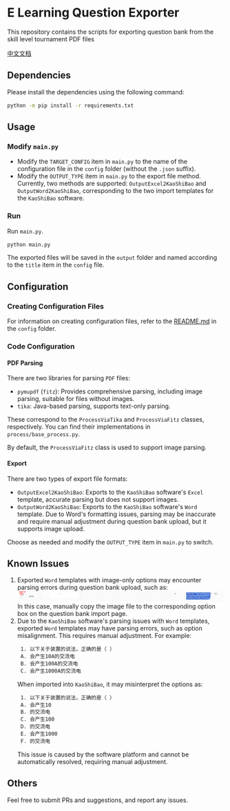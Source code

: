 # E Learning Question Exporter

This repository contains the scripts for exporting question bank from the skill level tournament PDF files

[中文文档](README.md)

## Dependencies

Please install the dependencies using the following command:

```bash
python -m pip install -r requirements.txt
```

## Usage

### Modify `main.py`

* Modify the `TARGET_CONFIG` item in `main.py` to the name of the configuration file in the `config` folder (without the `.json` suffix).
* Modify the `OUTPUT_TYPE` item in `main.py` to the export file method. Currently, two methods are supported: `OutputExcel2KaoShiBao` and `OutputWord2KaoShiBao`, corresponding to the two import templates for the `KaoShiBao` software.

### Run

Run `main.py`.

```bash
python main.py
```

The exported files will be saved in the `output` folder and named according to the `title` item in the `config` file.

## Configuration

### Creating Configuration Files

For information on creating configuration files, refer to the [README.md](config/README.EN.md) in the `config` folder.

### Code Configuration
#### PDF Parsing

There are two libraries for parsing `PDF` files:
* `pymupdf` (`fitz`): Provides comprehensive parsing, including image parsing, suitable for files without images.
* `tika`: Java-based parsing, supports text-only parsing.

These correspond to the `ProcessViaTika` and `ProcessViaFitz` classes, respectively. You can find their implementations in `process/base_process.py`.

By default, the `ProcessViaFitz` class is used to support image parsing.

#### Export

There are two types of export file formats:

* `OutputExcel2KaoShiBao`: Exports to the `KaoShiBao` software's `Excel` template, accurate parsing but does not support images.
* `OutputWord2KaoShiBao`: Exports to the `KaoShiBao` software's `Word` template. Due to Word's formatting issues, parsing may be inaccurate and require manual adjustment during question bank upload, but it supports image upload.

Choose as needed and modify the `OUTPUT_TYPE` item in `main.py` to switch.

## Known Issues

1. Exported `Word` templates with image-only options may encounter parsing errors during question bank upload, such as:
   ![known_issue_1.png](doc/image/known_issue_1.png)
   In this case, manually copy the image file to the corresponding option box on the question bank import page.
2. Due to the `KaoShiBao` software's parsing issues with `Word` templates, exported `Word` templates may have parsing errors, such as option misalignment. This requires manual adjustment.
   For example:
   ```html
    1. 以下关于装置的说法，正确的是（ ）
    A. 会产生10A的交流电
    B. 会产生100A的交流电
    C. 会产生1000A的交流电
   ```
   When imported into `KaoShiBao`, it may misinterpret the options as:
   ```html
    1. 以下关于装置的说法，正确的是（ ）
    A. 会产生10
    B. 的交流电
    C. 会产生100
    D. 的交流电
    E. 会产生1000
    F. 的交流电
   ```
   This issue is caused by the software platform and cannot be automatically resolved, requiring manual adjustment.

## Others

Feel free to submit PRs and suggestions, and report any issues.